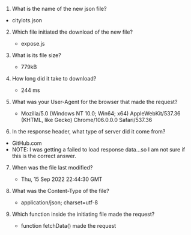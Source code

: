 1.  What is the name of the new json file?
   - citylots.json

2. Which file initiated the download of the new file?
   - expose.js

3. What is its file size?
   - 779kB

4. How long did it take to download?
   - 244 ms

5. What was your User-Agent for the browser that made the request?
   - Mozilla/5.0 (Windows NT 10.0; Win64; x64) AppleWebKit/537.36 (KHTML, like Gecko) Chrome/106.0.0.0 Safari/537.36

6.  In the response header, what type of server did it come from?
   - GitHub.com
   - NOTE: I was getting a failed to load response data...so I am not sure if this is the correct answer. 

7. When was the file last modified?
   - Thu, 15 Sep 2022 22:44:30 GMT
  
8. What was the Content-Type of the file?
   - application/json; charset=utf-8

9. Which function inside the initiating file made the request?
   -  function fetchData() made the request